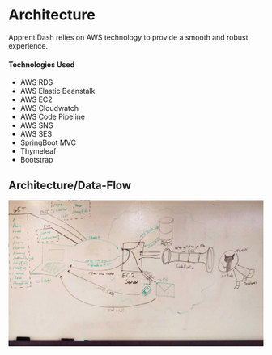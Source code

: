 # Architecture

ApprentiDash relies on AWS technology to provide a smooth and robust experience.  

#### Technologies Used
- AWS RDS
- AWS Elastic Beanstalk
- AWS EC2
- AWS Cloudwatch
- AWS Code Pipeline
- AWS SNS
- AWS SES
- SpringBoot MVC
- Thymeleaf
- Bootstrap

## Architecture/Data-Flow
![Flow Diagram](../src/main/resources/static/images/ApprentiDash_Dataflow.jpg)

